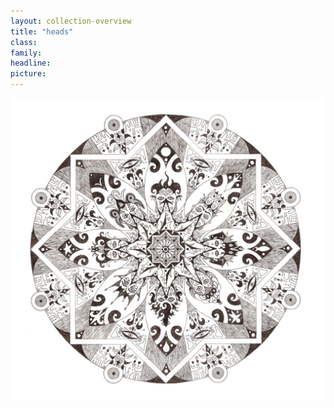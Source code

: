 ```yaml
---
layout: collection-overview
title: "heads"
class:	
family:
headline:
picture:
---
```


[![heads](/assets/img/mandalas/heads-1200w.jpg)](/assets/img/mandalas/heads-1200w.jpg)
